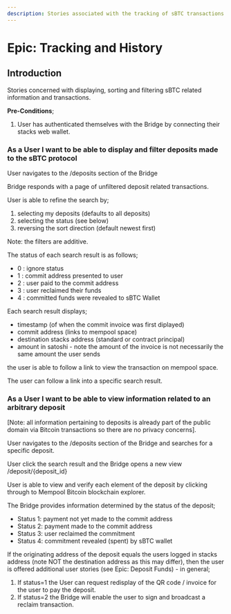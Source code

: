 ```yaml
---
description: Stories associated with the tracking of sBTC transactions
---
```


# Epic: Tracking and History

## **Introduction**

Stories concerned with displaying, sorting and filtering sBTC related information and transactions.

**Pre-Conditions**;

1. User has authenticated themselves with the Bridge by connecting their stacks web wallet.

### As a User I want to be able to display and filter deposits made to the sBTC protocol

User navigates to the /deposits section of the Bridge

Bridge responds with a page of unfiltered deposit related transactions.

User is able to refine the search by;

1. selecting my deposits (defaults to all deposits)
2. selecting the status (see below)
3. reversing the sort direction (default newest first)

Note: the filters are additive.

The status of each search result is as follows;

* 0 : ignore status
* 1 : commit address presented to user
* 2 : user paid to the commit address
* 3 : user reclaimed their funds
* 4 : committed funds were revealed to sBTC Wallet

Each search result displays;

* timestamp (of when the commit invoice was first diplayed)
* commit address (links to mempool space)
* destination stacks address (standard or contract principal)
* amount in satoshi - note the amount of the invoice is not necessarily the same amount the user sends &#x20;

the user is able to follow a link to view the transaction on mempool space.

The user can follow a link into a specific search result.&#x20;

### As a User I want to be able to view information related to an arbitrary deposit

\[Note: all information pertaining to deposits is already part of the public domain via Bitcoin transactions so there are no privacy concerns].

User navigates to the /deposits section of the Bridge and searches for a specific deposit.

User click the search result and the Bridge opens a new view /deposit/{deposit\_id}

User is able to view and verify each element of the deposit by clicking through to Mempool Bitcoin blockchain explorer.

The Bridge provides information determined by the status of the deposit;

* Status 1: payment not yet made to the commit address
* Status 2: payment made to the commit address
* Status 3: user reclaimed the commitment
* Status 4: commitment revealed (spent) by sBTC wallet

If the originating address of the deposit equals the users logged in stacks address (note NOT the destination address as this may differ), then the user is offered additional user stories (see Epic: Deposit Funds) - in general;

1. If status=1 the User can request redisplay of the QR code / invoice for the user to pay the deposit.
2. If status=2 the Bridge will enable the user to sign and broadcast a reclaim transaction.



&#x20;
